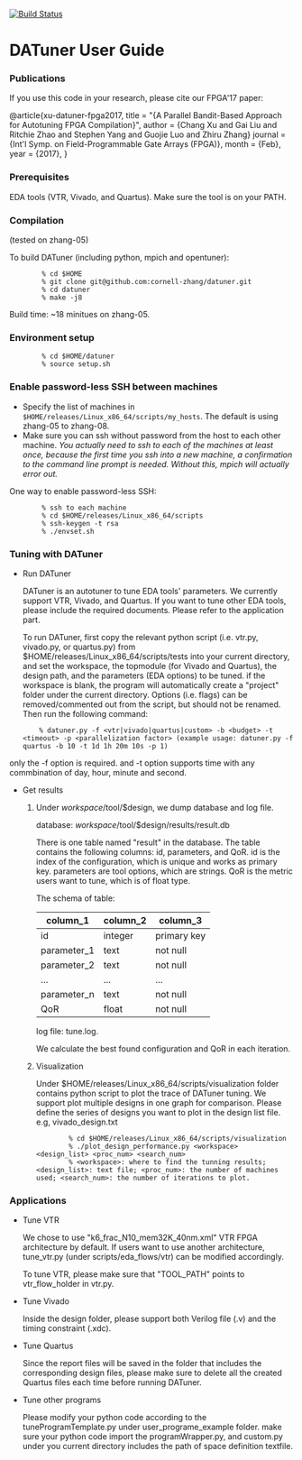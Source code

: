 [![Build Status](https://travis-ci.com/cornell-zhang/datuner.svg?token=KrcYXzoSR4bbR5JiDUuz&branch=master)](https://travis-ci.com/cornell-zhang/datuner)

# DATuner User Guide

### Publications

If you use this code in your research, please cite our FPGA'17 paper:

  @article{xu-datuner-fpga2017,
    title   = "{A Parallel Bandit-Based Approach for Autotuning 
                FPGA Compilation}",
    author  = {Chang Xu and Gai Liu and Ritchie Zhao and Stephen Yang 
               and Guojie Luo and Zhiru Zhang}
    journal = {Int'l Symp. on Field-Programmable Gate Arrays (FPGA)},
    month   = {Feb},
    year    = {2017},
  }

### Prerequisites

EDA tools (VTR, Vivado, and Quartus).
Make sure the tool is on your PATH.

### Compilation
(tested on zhang-05)

To build DATuner (including python, mpich and opentuner):

            % cd $HOME
            % git clone git@github.com:cornell-zhang/datuner.git
            % cd datuner
            % make -j8
            
Build time: ~18 minitues on zhang-05.
    
### Environment setup

            % cd $HOME/datuner
            % source setup.sh
       
### Enable password-less SSH between machines

 * Specify the list of machines in `$HOME/releases/Linux_x86_64/scripts/my_hosts`. The default is using zhang-05 to zhang-08.
 * Make sure you can ssh without password from the host to each other machine. *You actually need to ssh to each of the machines at least once, because the first time you ssh into a new machine, a confirmation to the command line prompt is needed. Without this, mpich will actually error out.*
  
One way to enable password-less SSH:
            
            % ssh to each machine
            % cd $HOME/releases/Linux_x86_64/scripts
            % ssh-keygen -t rsa
            % ./envset.sh

###  Tuning with DATuner

  * Run DATuner
  
    DATuner is an autotuner to tune EDA tools' parameters. We currently support VTR, Vivado, and Quartus. If you want to tune other EDA tools, please include the required documents. Please refer to the application part.
    
    To run DATuner, first copy the relevant python script (i.e. vtr.py, vivado.py, or quartus.py) from $HOME/releases/Linux_x86_64/scripts/tests into your current directory, and set the workspace, the topmodule (for Vivado and Quartus), the design path, and the parameters (EDA options) to be tuned. if the workspace is blank, the program will automatically create a "project" folder under the current directory. Options (i.e. flags) can be removed/commented out from the script, but should not be renamed. Then run the following command:
  
            % datuner.py -f <vtr|vivado|quartus|custom> -b <budget> -t <timeout> -p <parallelization factor> (example usage: datuner.py -f quartus -b 10 -t 1d 1h 20m 10s -p 1)
  only the -f option is required. and -t option supports time with any commbination of day, hour, minute and second. 

  * Get results
  
      1) Under $workspace/$tool/$design, we dump database and log file.
      
         database: $workspace/$tool/$design/results/result.db 
      
         There is one table named "result" in the database. The table contains the following columns: id, parameters, and QoR. id is the index of the configuration, which is unique and works as primary key. parameters are tool options, which are strings. QoR is the metric users want to tune, which is of float type.
      
         The schema of table:
      
         |column_1|column_2|column_3|
         |----|----|----|
         |id|integer|primary key|
         |parameter_1|text|not null|
         |parameter_2|text|not null|
         |...|...|...|
         |parameter_n|text|not null|
         |QoR|float|not null|
      
         log file: tune.log. 
      
         We calculate the best found configuration and QoR in each iteration.
      
      2) Visualization
  
         Under $HOME/releases/Linux_x86_64/scripts/visualization folder contains python script to plot the trace of DATuner tuning. We support plot multiple designs in one graph for comparison. Please define the series of designs you want to plot in the design list file. e.g, vivado_design.txt
     
                     % cd $HOME/releases/Linux_x86_64/scripts/visualization
                     % ./plot_design_performance.py <workspace> <design_list> <proc_num> <search_num> 
                     % <workspace>: where to find the tunning results; <design_list>: text file; <proc_num>: the number of machines used; <search_num>: the number of iterations to plot.
            
            

###  Applications

   * Tune VTR

     We chose to use "k6_frac_N10_mem32K_40nm.xml" VTR FPGA architecture by default. If users want to use another architecture, tune_vtr.py (under scripts/eda_flows/vtr) can be modified accordingly.

     To tune VTR, please make sure that "TOOL_PATH" points to vtr_flow_holder in vtr.py.
   
   * Tune Vivado

     Inside the design folder, please support both Verilog file (.v) and the timing constraint (.xdc).

   * Tune Quartus
   
     Since the report files will be saved in the folder that includes the corresponding design files, please make sure to delete all the created Quartus files each time before running DATuner.

   * Tune other programs
     
     Please modify your python code according to the tuneProgramTemplate.py under user_programe_example folder. make sure your python code import the programWrapper.py, and custom.py under you current directory includes the path of space definition textfile.

